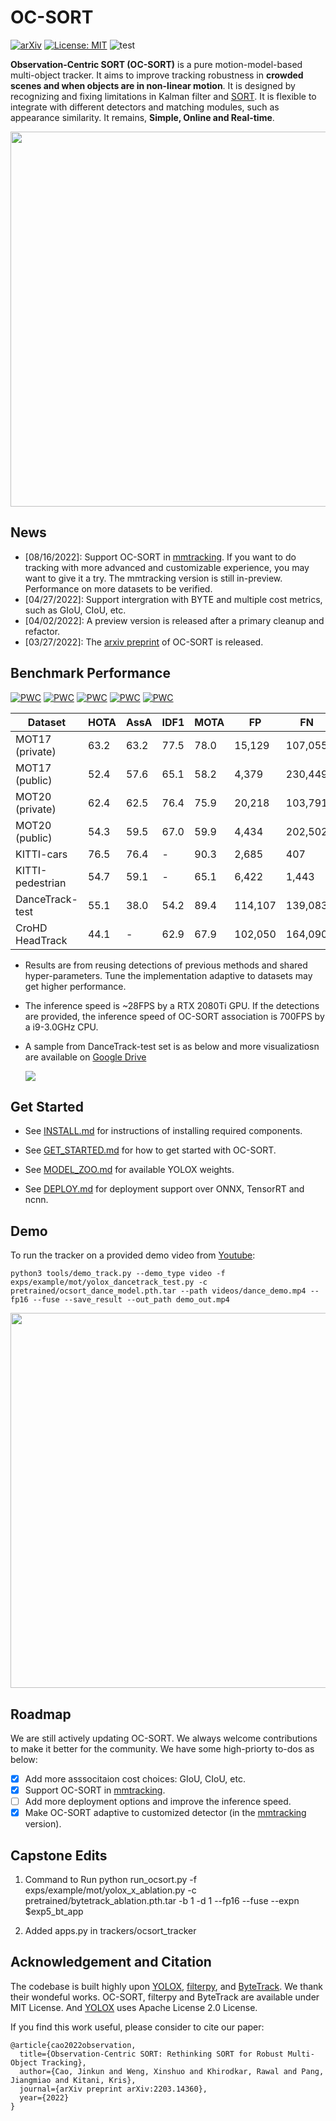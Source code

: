 # OC-SORT

[![arXiv](https://img.shields.io/badge/arXiv-2203.14360-<COLOR>.svg)](https://arxiv.org/abs/2203.14360) [![License: MIT](https://img.shields.io/badge/License-MIT-yellow.svg)](https://opensource.org/licenses/MIT) ![test](https://img.shields.io/static/v1?label=By&message=Pytorch&color=red)

**Observation-Centric SORT (OC-SORT)** is a pure motion-model-based multi-object tracker. It aims to improve tracking robustness in **crowded scenes and when objects are in non-linear motion**. It is designed by recognizing and fixing limitations in Kalman filter and [SORT](https://arxiv.org/abs/1602.00763). It is flexible to integrate with different detectors and matching modules, such as appearance similarity. It remains, **Simple, Online and Real-time**.

<center>
<img src="assets/teaser.png" width="600"/>
</center>

## News

- [08/16/2022]: Support OC-SORT in [mmtracking](https://github.com/open-mmlab/mmtracking). If you want to do tracking with more advanced and customizable experience, you may want to give it a try. The mmtracking version is still in-preview. Performance on more datasets to be verified.
- [04/27/2022]: Support intergration with BYTE and multiple cost metrics, such as GIoU, CIoU, etc.
- [04/02/2022]: A preview version is released after a primary cleanup and refactor.
- [03/27/2022]: The [arxiv preprint](https://arxiv.org/abs/2203.14360) of OC-SORT is released.

## Benchmark Performance

[![PWC](https://img.shields.io/endpoint.svg?url=https://paperswithcode.com/badge/observation-centric-sort-rethinking-sort-for/multi-object-tracking-on-dancetrack)](https://paperswithcode.com/sota/multi-object-tracking-on-dancetrack?p=observation-centric-sort-rethinking-sort-for)
[![PWC](https://img.shields.io/endpoint.svg?url=https://paperswithcode.com/badge/observation-centric-sort-rethinking-sort-for/multiple-object-tracking-on-kitti-tracking)](https://paperswithcode.com/sota/multiple-object-tracking-on-kitti-tracking?p=observation-centric-sort-rethinking-sort-for)
[![PWC](https://img.shields.io/endpoint.svg?url=https://paperswithcode.com/badge/observation-centric-sort-rethinking-sort-for/multi-object-tracking-on-mot17)](https://paperswithcode.com/sota/multi-object-tracking-on-mot17?p=observation-centric-sort-rethinking-sort-for)
[![PWC](https://img.shields.io/endpoint.svg?url=https://paperswithcode.com/badge/observation-centric-sort-rethinking-sort-for/multi-object-tracking-on-mot20-1)](https://paperswithcode.com/sota/multi-object-tracking-on-mot20-1?p=observation-centric-sort-rethinking-sort-for)
[![PWC](https://img.shields.io/endpoint.svg?url=https://paperswithcode.com/badge/observation-centric-sort-rethinking-sort-for/multiple-object-tracking-on-crohd)](https://paperswithcode.com/sota/multiple-object-tracking-on-crohd?p=observation-centric-sort-rethinking-sort-for)

| Dataset          | HOTA | AssA | IDF1 | MOTA | FP      | FN      | IDs   | Frag   |
| ---------------- | ---- | ---- | ---- | ---- | ------- | ------- | ----- | ------ |
| MOT17 (private)  | 63.2 | 63.2 | 77.5 | 78.0 | 15,129  | 107,055 | 1,950 | 2,040  |
| MOT17 (public)   | 52.4 | 57.6 | 65.1 | 58.2 | 4,379   | 230,449 | 784   | 2,006  |
| MOT20 (private)  | 62.4 | 62.5 | 76.4 | 75.9 | 20,218  | 103,791 | 938   | 1,004  |
| MOT20 (public)   | 54.3 | 59.5 | 67.0 | 59.9 | 4,434   | 202,502 | 554   | 2,345  |
| KITTI-cars       | 76.5 | 76.4 | -    | 90.3 | 2,685   | 407     | 250   | 280    |
| KITTI-pedestrian | 54.7 | 59.1 | -    | 65.1 | 6,422   | 1,443   | 204   | 609    |
| DanceTrack-test  | 55.1 | 38.0 | 54.2 | 89.4 | 114,107 | 139,083 | 1,992 | 3,838  |
| CroHD HeadTrack  | 44.1 | -    | 62.9 | 67.9 | 102,050 | 164,090 | 4,243 | 10,122 |

- Results are from reusing detections of previous methods and shared hyper-parameters. Tune the implementation adaptive to datasets may get higher performance.
- The inference speed is ~28FPS by a RTX 2080Ti GPU. If the detections are provided, the inference speed of OC-SORT association is 700FPS by a i9-3.0GHz CPU.
- A sample from DanceTrack-test set is as below and more visualizatiosn are available on [Google Drive](https://drive.google.com/drive/folders/1-T4jhHwhOAp42DGJ115yMlC7CkB-PNxy?usp=sharing)

  ![](assets/dancetrack0088_slow.gif)

## Get Started

- See [INSTALL.md](./docs/INSTALL.md) for instructions of installing required components.

- See [GET_STARTED.md](./docs/GET_STARTED.md) for how to get started with OC-SORT.

- See [MODEL_ZOO.md](./docs/MODEL_ZOO.md) for available YOLOX weights.

- See [DEPLOY.md](./docs/DEPLOY.md) for deployment support over ONNX, TensorRT and ncnn.

## Demo

To run the tracker on a provided demo video from [Youtube](https://www.youtube.com/watch?v=qv6gl4h0dvg):

```shell
python3 tools/demo_track.py --demo_type video -f exps/example/mot/yolox_dancetrack_test.py -c pretrained/ocsort_dance_model.pth.tar --path videos/dance_demo.mp4 --fp16 --fuse --save_result --out_path demo_out.mp4
```

<center>
<img src="assets/dance_demo.gif" width="600"/>
</center>

## Roadmap

We are still actively updating OC-SORT. We always welcome contributions to make it better for the community. We have some high-priorty to-dos as below:

- [x] Add more asssocitaion cost choices: GIoU, CIoU, etc.
- [x] Support OC-SORT in [mmtracking](https://github.com/open-mmlab/mmtracking).
- [ ] Add more deployment options and improve the inference speed.
- [x] Make OC-SORT adaptive to customized detector (in the [mmtracking](https://github.com/open-mmlab/mmtracking) version).

## Capstone Edits

1. Command to Run
   python run_ocsort.py -f exps/example/mot/yolox_x_ablation.py -c pretrained/bytetrack_ablation.pth.tar -b 1 -d 1 --fp16 --fuse --expn $exp5_bt_app

2. Added apps.py in trackers/ocsort_tracker

## Acknowledgement and Citation

The codebase is built highly upon [YOLOX](https://github.com/Megvii-BaseDetection/YOLOX), [filterpy](https://github.com/rlabbe/filterpy), and [ByteTrack](https://github.com/ifzhang/ByteTrack). We thank their wondeful works. OC-SORT, filterpy and ByteTrack are available under MIT License. And [YOLOX](https://github.com/Megvii-BaseDetection/YOLOX) uses Apache License 2.0 License.

If you find this work useful, please consider to cite our paper:

```
@article{cao2022observation,
  title={Observation-Centric SORT: Rethinking SORT for Robust Multi-Object Tracking},
  author={Cao, Jinkun and Weng, Xinshuo and Khirodkar, Rawal and Pang, Jiangmiao and Kitani, Kris},
  journal={arXiv preprint arXiv:2203.14360},
  year={2022}
}
```
